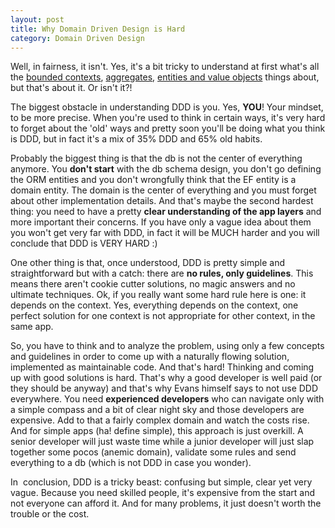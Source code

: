 ```yaml
---
layout: post
title: Why Domain Driven Design is Hard
category: Domain Driven Design
---
```


Well, in fairness, it isn't. Yes, it's a bit tricky to understand at first what's all the [bounded contexts](http://www.sapiensworks.com/blog/post/2012/04/17/DDD-The-Bounded-Context-Explained.aspx), [aggregates](http://www.sapiensworks.com/blog/post/2012/04/18/DDD-Aggregates-And-Aggregates-Root-Explained.aspx), [entities and value objects](http://www.sapiensworks.com/blog/post/2012/04/20/DDD-Entities-And-Value-Objects-Explained.aspx) things about, but that's about it. Or isn't it?!

 The biggest obstacle in understanding DDD is you. Yes, **YOU**! Your mindset, to be more precise. When you're used to think in certain ways, it's very hard to forget about the 'old' ways and pretty soon you'll be doing what you think is DDD, but in fact it's a mix of 35% DDD and 65% old habits.

 Probably the biggest thing is that the db is not the center of everything anymore. You **don't start** with the db schema design, you don't go defining the ORM entities and you don't wrongfully think that the EF entity is a domain entity. The domain is the center of everything and you must forget about other implementation details. And that's maybe the second hardest thing: you need to have a pretty **clear understanding of the app layers** and more important their concerns. If you have only a vague idea about them you won't get very far with DDD, in fact it will be MUCH harder and you will conclude that DDD is VERY HARD :)

 One other thing is that, once understood, DDD is pretty simple and straightforward but with a catch: there are **no rules, only guidelines**. This means there aren't cookie cutter solutions, no magic answers and no ultimate techniques. Ok, if you really want some hard rule here is one: it depends on the context. Yes, everything depends on the context, one perfect solution for one context is not appropriate for other context, in the same app.

 So, you have to think and to analyze the problem, using only a few concepts and guidelines in order to come up with a naturally flowing solution, implemented as maintainable code. And that's hard! Thinking and coming up with good solutions is hard. That's why a good developer is well paid (or they should be anyway) and that's why Evans himself says to not use DDD everywhere. You need **experienced developers** who can navigate only with a simple compass and a bit of clear night sky and those developers are expensive. Add to that a fairly complex domain and watch the costs rise. And for simple apps (ha! define simple), this approach is just overkill. A senior developer will just waste time while a junior developer will just slap together some pocos (anemic domain), validate some rules and send everything to a db (which is not DDD in case you wonder).

 In  conclusion, DDD is a tricky beast: confusing but simple, clear yet very vague. Because you need skilled people, it's expensive from the start and not everyone can afford it. And for many problems, it just doesn't worth the trouble or the cost.


